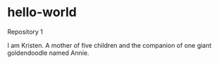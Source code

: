 # hello-world
Repository 1

I am Kristen. A mother of five children and the companion of one giant goldendoodle named Annie. 
